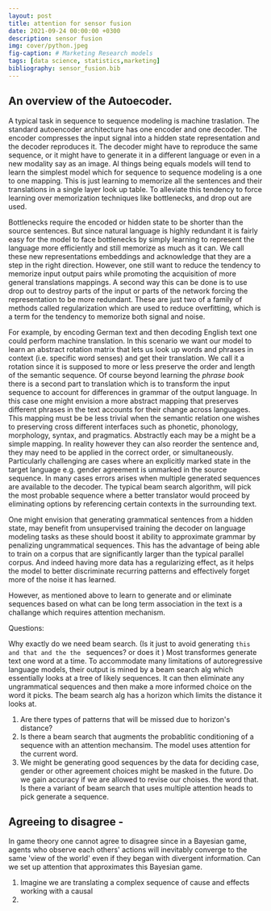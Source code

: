 ```yaml
---
layout: post
title: attention for sensor fusion
date: 2021-09-24 00:00:00 +0300
description: sensor fusion 
img: cover/python.jpeg
fig-caption: # Marketing Research models
tags: [data science, statistics,marketing]
bibliography: sensor_fusion.bib
---
```


## An overview of the Autoecoder.

A typical task in sequence to sequence modeling is machine traslation. The standard autoencoder architecture has one encoder and one decoder. The encoder compresses the input signal into a hidden state representation and the decoder reproduces it. The decoder might have to reproduce the same sequence, or it might have to generate it in a different language or even in a new modality say as an image. Al things being equals models will tend to learn the simplest model which for sequence to sequence modeling is a one to one mapping. This is just learning to memorize all the sentences and their translations in a single layer look up table. To alleviate this tendency to force learning over memorization techniques like bottlenecks, and drop out are used. 

Bottlenecks require the encoded or hidden state to be shorter than the source sentences. But since natural language is highly redundant it is fairly easy for the model to face bottlenecks by simply learning to represent the language more efficiently and still memorize as much as it can. We call these new representations embeddings and acknowledge that they are a step in the right direction. However, one still want to reduce the tendency to memorize input output pairs while promoting the acquisition of more general translations mappings. A second way this can be done is to use drop out to destroy parts of the input or parts of the network forcing the representation to be more redundant. These are just two of a family of methods called regularization which are used to reduce overfitting, which is a term for the tendency to memorize both signal and noise.

For example, by encoding German text and then decoding English text one could perform machine translation. In this scenario we want our model to learn an abstract rotation matrix that lets us look up words and phrases in context (i.e. specific word senses) and get their translation. We call it a rotation since it is supposed to more or less preserve the order and length of the semantic sequence. Of course beyond learning the *phrase book* there is a second part to translation which is to transform the input sequence to account for differences in grammar of the output language. In this case one might envision a more abstract mapping that preserves different phrases in the text accounts for their change across languages. This mapping must be  be less trivial when the semantic relation one wishes to preserving cross different interfaces such as phonetic, phonology, morphology, syntax, and pragmatics. Abstractly each may be a might be a simple mapping. In reality however they can also reorder the sentence and, they may need to be applied in the correct order, or simultaneously. Particularly challenging are cases where an explicitly marked state in the target language e.g. gender agreement is unmarked in the source sequence. In many cases errors arises when multiple generated sequences are available to the decoder. The typical beam search algorithm, will pick the most probable sequence where a better translator would proceed by eliminating options by referencing certain contexts in the surrounding text.

One might envision that generating grammatical sentences from a hidden state, may benefit from unsupervised training the decoder on language modeling tasks as these should boost it ability to approximate grammar by penalizing ungrammatical sequences. This has the advantage of being able to train on a corpus that are significantly larger than the typical parallel corpus. And indeed having more data has a regularizing effect, as it helps the model to better discriminate recurring patterns and effectively forget more of the noise it has learned.

However, as mentioned above to learn to generate and or eliminate sequences based on what can be long term association in the text is a challange which requires attention mechanism.


Questions:

Why exactly do we need beam search. (Is it just to avoid generating `this and that and the the `  sequences? or does it )
Most transformes generate text one word at a time. To accommodate many limitations of autoregressive language models, their output is mined by a beam search alg which essentially looks at a tree of likely sequences. It can then eliminate any ungrammatical sequences and then make a more informed choice on the word it picks. The beam search alg has a horizon which limits the distance it looks at.
1. Are there types of patterns that will be missed due to horizon's distance?
1. Is there a beam search that augments the probablitic conditioning of a sequence with an attention mechansim. The model uses attention for the current word. 
1. We might be generating good sequences by the data for deciding case, gender or other agreement choices might be masked in the future. Do we gain accuracy if we are allowed to revise our choises. 
 the word that. Is there a variant of beam search that uses multiple attention heads to pick generate a sequence.


## Agreeing to disagree - 
In game theory one cannot agree to disagree since in a Bayesian game, agents who observe each others' actions will inevitably converge to the same 'view of the world' even if they began with divergent information. Can we set up attention that approximates this Bayesian game.
1. Imagine we are translating a complex sequence of cause and effects working with a causal
1. 